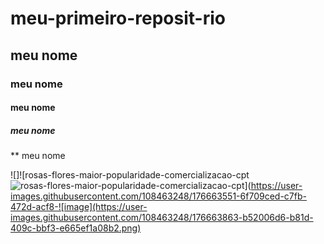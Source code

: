 # meu-primeiro-reposit-rio 
## meu nome
### meu nome
#### meu nome
##### meu nome 
** meu nome
<meu nomw>
  
![]![rosas-flores-maior-popularidade-comercializacao-cpt![rosas-flores-maior-popularidade-comercializacao-cpt](https://user-images.githubusercontent.com/108463248/176664024-e8e2ecfa-e002-4eb2-aee3-cacf677e6652.jpg)](https://user-images.githubusercontent.com/108463248/176663551-6f709ced-c7fb-472d-acf8-![image](https://user-images.githubusercontent.com/108463248/176663863-b52006d6-b81d-409c-bbf3-e665ef1a08b2.png)
  
  

